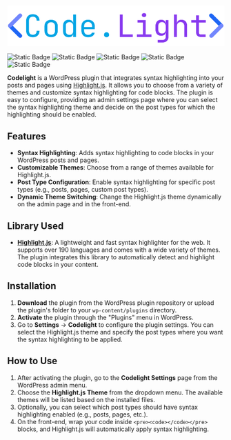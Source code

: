 ![logo](./.github/logo.png)

<img alt="Static Badge" src="https://img.shields.io/badge/Version-0.1.0-blue">

<img alt="Static Badge" src="https://img.shields.io/badge/Tested_up_to-6.6-blue">

<img alt="Static Badge" src="https://img.shields.io/badge/Requires_PHP-7.2-blue">

<img alt="Static Badge" src="https://img.shields.io/badge/highlight.js-11.9.0-blue">

<img alt="Static Badge" src="https://img.shields.io/badge/License-GPL_2.0-blue">

**Codelight** is a WordPress plugin that integrates syntax highlighting into your posts and pages using [Highlight.js](https://highlightjs.org/). It allows you to choose from a variety of themes and customize syntax highlighting for code blocks. The plugin is easy to configure, providing an admin settings page where you can select the syntax highlighting theme and decide on the post types for which the highlighting should be enabled.

## Features

- **Syntax Highlighting**: Adds syntax highlighting to code blocks in your WordPress posts and pages.
- **Customizable Themes**: Choose from a range of themes available for Highlight.js.
- **Post Type Configuration**: Enable syntax highlighting for specific post types (e.g., posts, pages, custom post types).
- **Dynamic Theme Switching**: Change the Highlight.js theme dynamically on the admin page and in the front-end.

## Library Used

- **[Highlight.js](https://highlightjs.org/)**: A lightweight and fast syntax highlighter for the web. It supports over 190 languages and comes with a wide variety of themes. The plugin integrates this library to automatically detect and highlight code blocks in your content.

## Installation

1. **Download** the plugin from the WordPress plugin repository or upload the plugin's folder to your `wp-content/plugins` directory.
2. **Activate** the plugin through the "Plugins" menu in WordPress.
3. Go to **Settings** → **Codelight** to configure the plugin settings. You can select the Highlight.js theme and specify the post types where you want the syntax highlighting to be applied.

## How to Use

1. After activating the plugin, go to the **Codelight Settings** page from the WordPress admin menu.
2. Choose the **Highlight.js Theme** from the dropdown menu. The available themes will be listed based on the installed files.
3. Optionally, you can select which post types should have syntax highlighting enabled (e.g., posts, pages, etc.).
4. On the front-end, wrap your code inside `<pre><code></code></pre>` blocks, and Highlight.js will automatically apply syntax highlighting.